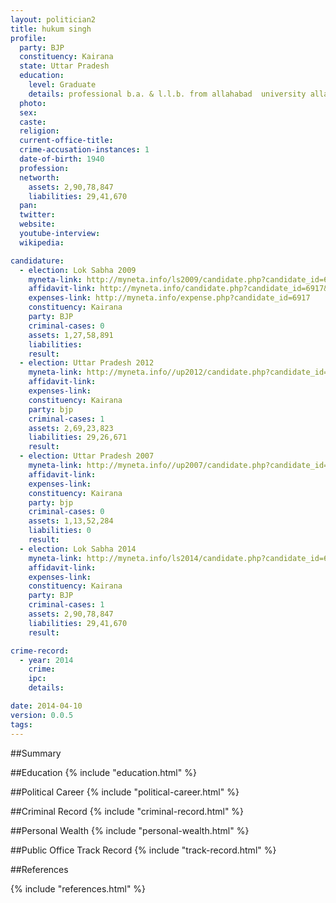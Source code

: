 ```yaml
---
layout: politician2
title: hukum singh
profile: 
  party: BJP
  constituency: Kairana
  state: Uttar Pradesh
  education: 
    level: Graduate
    details: professional b.a. & l.l.b. from allahabad  university allahabad 1959
  photo: 
  sex: 
  caste: 
  religion: 
  current-office-title: 
  crime-accusation-instances: 1
  date-of-birth: 1940
  profession: 
  networth: 
    assets: 2,90,78,847
    liabilities: 29,41,670
  pan: 
  twitter: 
  website: 
  youtube-interview: 
  wikipedia: 

candidature: 
  - election: Lok Sabha 2009
    myneta-link: http://myneta.info/ls2009/candidate.php?candidate_id=6917
    affidavit-link: http://myneta.info/candidate.php?candidate_id=6917&scan=original
    expenses-link: http://myneta.info/expense.php?candidate_id=6917
    constituency: Kairana 
    party: BJP
    criminal-cases: 0
    assets: 1,27,58,891
    liabilities: 
    result:  
  - election: Uttar Pradesh 2012
    myneta-link: http://myneta.info//up2012/candidate.php?candidate_id=1878
    affidavit-link: 
    expenses-link: 
    constituency: Kairana 
    party: bjp
    criminal-cases: 1
    assets: 2,69,23,823
    liabilities: 29,26,671
    result:  
  - election: Uttar Pradesh 2007
    myneta-link: http://myneta.info//up2007/candidate.php?candidate_id=777
    affidavit-link: 
    expenses-link: 
    constituency: Kairana 
    party: bjp
    criminal-cases: 0
    assets: 1,13,52,284
    liabilities: 0
    result:  
  - election: Lok Sabha 2014
    myneta-link: http://myneta.info/ls2014/candidate.php?candidate_id=655
    affidavit-link: 
    expenses-link: 
    constituency: Kairana 
    party: BJP
    criminal-cases: 1
    assets: 2,90,78,847
    liabilities: 29,41,670
    result:  

crime-record: 
  - year: 2014
    crime: 
    ipc: 
    details:  

date: 2014-04-10
version: 0.0.5
tags: 
---
```


##Summary


##Education
{% include "education.html" %}


##Political Career
{% include "political-career.html" %}


##Criminal Record
{% include "criminal-record.html" %}


##Personal Wealth
{% include "personal-wealth.html" %}


##Public Office Track Record
{% include "track-record.html" %}


##References


{% include "references.html" %}
